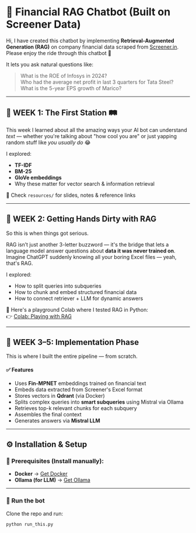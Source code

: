 # 🧠 Financial RAG Chatbot (Built on Screener Data)

Hi, I have created this chatbot by implementing **Retrieval-Augmented Generation (RAG)** on company financial data scraped from [Screener.in](https://www.screener.in/). Please enjoy the ride through this chatbot 🚂

It lets you ask natural questions like:
> What is the ROE of Infosys in 2024?  
> Who had the average net profit in last 3 quarters for Tata Steel?  
> What is the 5-year EPS growth of Marico?

---

## 📆 WEEK 1: The First Station 🛤️

This week I learned about all the amazing ways your AI bot can understand *text* — whether you're talking about "how cool you are" or just yapping random stuff like *you usually do* 😂

I explored:
- **TF-IDF**
- **BM-25**
- **GloVe embeddings**
- Why these matter for vector search & information retrieval

📁 Check `resources/` for slides, notes & reference links

---

## 🧪 WEEK 2: Getting Hands Dirty with RAG

So this is when things got serious.

RAG isn’t just another 3-letter buzzword — it's the bridge that lets a language model answer questions about **data it was never trained on**.  
Imagine ChatGPT suddenly knowing all your boring Excel files — yeah, that's RAG.

I explored:
- How to split queries into subqueries
- How to chunk and embed structured financial data
- How to connect retriever + LLM for dynamic answers

📎 Here's a playground Colab where I tested RAG in Python:  
👉 [Colab: Playing with RAG](https://colab.research.google.com/drive/1HTPq8iUzDUpg-jzoBB8_tCw_tpH77gMm?usp=sharing)

---

## 🚀 WEEK 3–5: Implementation Phase

This is where I built the entire pipeline — from scratch.

#### ✅ Features
- Uses **Fin-MPNET** embeddings trained on financial text
- Embeds data extracted from Screener's Excel format
- Stores vectors in **Qdrant** (via Docker)
- Splits complex queries into **smart subqueries** using Mistral via Ollama
- Retrieves top-k relevant chunks for each subquery
- Assembles the final context
- Generates answers via **Mistral LLM**

---

## ⚙️ Installation & Setup

### 💾 Prerequisites (Install manually):
- **Docker** → [Get Docker](https://www.docker.com/get-started)
- **Ollama (for LLM)** → [Get Ollama](https://ollama.com/download)

---

### 🧠 Run the bot

Clone the repo and run:
```bash
python run_this.py
